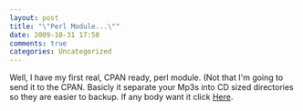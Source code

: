 ```yaml
---
layout: post
title: "\"Perl Module...\""
date: 2009-10-31 17:50
comments: true
categories: Uncategorized
---
```

Well, I have my first real, CPAN ready,
perl module. (Not that I'm going to send
it to the CPAN. Basicly it separate your
Mp3s into CD sized directories so they
are easier to backup. If any body want
it click <a href="Mp3-Backup-0.01.tar.gz">Here</a>.
